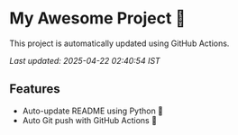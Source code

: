 # My Awesome Project 🚀

This project is automatically updated using GitHub Actions.

_Last updated: 2025-04-22 02:40:54 IST_

## Features
- Auto-update README using Python 🐍
- Auto Git push with GitHub Actions 🤖
